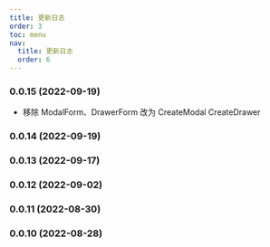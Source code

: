 ```yaml
---
title: 更新日志
order: 3
toc: menu
nav:
  title: 更新日志
  order: 6
---
```


### 0.0.15 (2022-09-19)

- 移除 ModalForm、DrawerForm 改为 CreateModal CreateDrawer

### 0.0.14 (2022-09-19)

### 0.0.13 (2022-09-17)

### 0.0.12 (2022-09-02)

### 0.0.11 (2022-08-30)

### 0.0.10 (2022-08-28)
